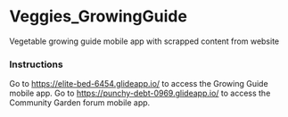 # Veggies_GrowingGuide
Vegetable growing guide mobile app with scrapped content from website

### Instructions
Go to https://elite-bed-6454.glideapp.io/ to access the Growing Guide mobile app.
Go to https://punchy-debt-0969.glideapp.io/ to access the Community Garden forum mobile app.
